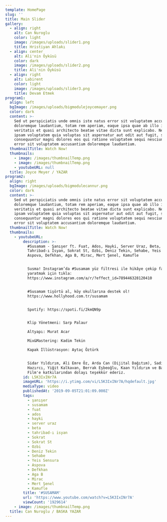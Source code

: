 ```yaml
---
template: HomePage
slug: ''
title: Main Slider
gallery:
  - align: right
    alt: Can Nuroglu
    color: light
    image: /images/uploads/slider1.png
    title: Hristiyan Ahlakı
  - align: center
    alt: Ali'nin Öyküsü
    color: dark
    image: /images/uploads/slider2.png
    title: Ali'nin Öyküsü
  - align: right
    alt: Labirent
    color: light
    image: /images/uploads/slider3.png
    title: Devam Etmek
program1:
  align: left
  bgImage: /images/uploads/bigmodulejoycemayer.png
  color: dark
  content: >-
    Sed ut perspiciatis unde omnis iste natus error sit voluptatem accusantium
    doloremque laudantium, totam rem aperiam, eaque ipsa quae ab illo inventore
    veritatis et quasi architecto beatae vitae dicta sunt explicabo. Nemo enim
    ipsam voluptatem quia voluptas sit aspernatur aut odit aut fugit, sed quia
    consequuntur magni dolores eos qui ratione voluptatem sequi nesciunt. Natus
    error sit voluptatem accusantium doloremque laudantium.
  thumbnailTitle: Watch Now!
  thumbnails:
    - image: /images/thumbnailTemp.png
    - image: /images/thumbnailTemp.png
    - youtubeURL: null
  title: Joyce Meyer / YAZAR
program2:
  align: right
  bgImage: /images/uploads/bigmodulecannur.png
  color: dark
  content: >-
    Sed ut perspiciatis unde omnis iste natus error sit voluptatem accusantium
    doloremque laudantium, totam rem aperiam, eaque ipsa quae ab illo inventore
    veritatis et quasi architecto beatae vitae dicta sunt explicabo. Nemo enim
    ipsam voluptatem quia voluptas sit aspernatur aut odit aut fugit, sed quia
    consequuntur magni dolores eos qui ratione voluptatem sequi nesciunt. Natus
    error sit voluptatem accusantium doloremque laudantium.
  thumbnailTitle: Watch Now!
  thumbnails:
    - youtubeURL:
        description: >-
          #Susamam - Şanışer ft. Fuat, Ados, Hayki, Server Uraz, Beta,
          Tahribad-ı İsyan, Sokrat St, Ozbi, Deniz Tekin, Sehabe, Yeis Sensura,
          Aspova, Defkhan, Aga B, Mirac, Mert Şenel, Kamufle


          Susma! Instagram’da #Susamam yüz filtresi ile hikâye çekip farkındalık
          yaratmak için tıkla:
          https://www.instagram.com/a/r/?effect_id=789446328120410


          #Susamam tişörtü al, köy okullarına destek ol!
          https://www.hollyhood.com.tr/susamam


          Spotify: https://spoti.fi/2kmQN9p


          Klip Yönetmeni: Sarp Palaur

          Altyapı: Murat Acar

          Mix&Mastering: Kadim Tekin

          Kapak İllüstrasyon: Aytaç Öztürk


          Sidar Yıldırım, Ali Emre Öz, Arda Can (Dijital Dağıtım), Sadık
          Hazırcı, Yiğit Kalkavan, Berrak Eşbeoğlu, Kaan Yıldırım ve Baret
          Film'e katkılarından dolayı teşekkür ederiz.
        id: L5K3IxINr7A
        imageURL: 'https://i.ytimg.com/vi/L5K3IxINr7A/hqdefault.jpg'
        mediaType: video
        publishedAt: '2019-09-05T21:01:09.000Z'
        tags:
          - şanışer
          - susamam
          - fuat
          - ados
          - hayki
          - server uraz
          - beta
          - tahribad-ı isyan
          - Sokrat
          - Sokrat St
          - Ozbi
          - Deniz Tekin
          - Sehabe
          - Yeis Sensura
          - Aspova
          - Defkhan
          - Aga B
          - Mirac
          - Mert Şenel
          - Kamufle
        title: '#SUSAMAM'
        url: 'https://www.youtube.com/watch?v=L5K3IxINr7A'
        viewCount: '1929614'
    - image: /images/thumbnailTemp.png
  title: Can Nuroglu / BASKA YAZAR
---
```


